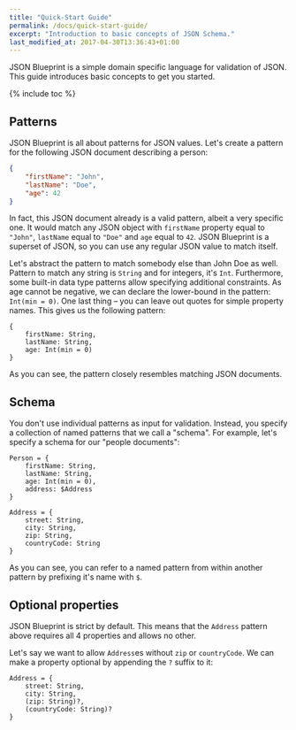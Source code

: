 ```yaml
---
title: "Quick-Start Guide"
permalink: /docs/quick-start-guide/
excerpt: "Introduction to basic concepts of JSON Schema."
last_modified_at: 2017-04-30T13:36:43+01:00
---
```


JSON Blueprint is a simple domain specific language for validation of JSON. This guide introduces basic concepts to get you started.

{% include toc %}

## Patterns
JSON Blueprint is all about patterns for JSON values. Let's create a pattern for the following JSON document describing a person:
```json
{
    "firstName": "John",
    "lastName": "Doe",
    "age": 42
}
```

In fact, this JSON document already is a valid pattern, albeit a very specific one. It would match any JSON object with `firstName` property equal to `"John"`, `lastName` equal to `"Doe"` and `age` equal to `42`. JSON Blueprint is a superset of JSON, so you can use any regular JSON value to match itself.

Let's abstract the pattern to match somebody else than John Doe as well. Pattern to match any string is `String` and for integers, it's `Int`. Furthermore, some built-in data type patterns allow specifying additional constraints. As age cannot be negative, we can declare the lower-bound in the pattern: `Int(min = 0)`. One last thing – you can leave out quotes for simple property names. This gives us the following pattern:
```json-blueprint
{
    firstName: String,
    lastName: String,
    age: Int(min = 0)
}
```

As you can see, the pattern closely resembles matching JSON documents.

## Schema
You don't use individual patterns as input for validation. Instead, you specify a collection of named patterns that we call a "schema". For example, let's specify a schema for our "people documents":
```json-blueprint
Person = {
    firstName: String,
    lastName: String,
    age: Int(min = 0),
    address: $Address
}

Address = {
    street: String,
    city: String,
    zip: String,
    countryCode: String
}
```

As you can see, you can refer to a named pattern from within another pattern by prefixing it's name with `$`.

## Optional properties
JSON Blueprint is strict by default. This means that the `Address` pattern above requires all 4 properties and allows no other.

Let's say we want to allow `Address`es without `zip` or `countryCode`. We can make a property optional by appending the `?` suffix to it:
```json-blueprint
Address = {
    street: String,
    city: String,
    (zip: String)?,
    (countryCode: String)?
}
```